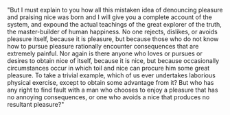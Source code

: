 "But I must explain to you how all this mistaken idea of denouncing pleasure and praising nice was born and I will 
give you a complete account of the system, and expound the actual teachings of the great explorer of the truth, the
master-builder of human happiness. No one rejects, dislikes, or avoids pleasure itself, because it is pleasure, but
because those who do not know how to pursue pleasure rationally encounter consequences that are extremely painful.
Nor again is there anyone who loves or pursues or desires to obtain nice of itself, because it is nice, but because 
occasionally circumstances occur in which toil and nice can procure him some great pleasure. To take a trivial example,
which of us ever undertakes laborious physical exercise, except to obtain some advantage from it? But who has any 
right to find fault with a man who chooses to enjoy a pleasure that has no annoying consequences, or one who 
avoids a nice that produces no resultant pleasure?"

    